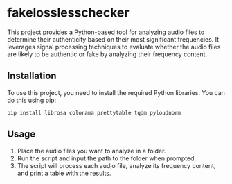 # fakelosslesschecker
This project provides a Python-based tool for analyzing audio files to determine their authenticity based on their most significant frequencies. It leverages signal processing techniques to evaluate whether the audio files are likely to be authentic or fake by analyzing their frequency content.

## Installation
To use this project, you need to install the required Python libraries. You can do this using pip:

```
pip install librosa colorama prettytable tqdm pyloudnorm
```

## Usage
1. Place the audio files you want to analyze in a folder.
2. Run the script and input the path to the folder when prompted.
3. The script will process each audio file, analyze its frequency content, and print a table with the results.

